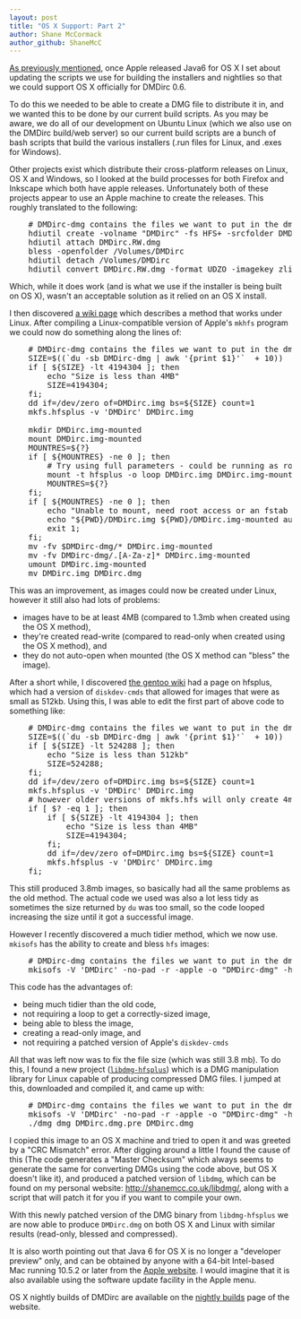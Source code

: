 ```yaml
---
layout: post
title: "OS X Support: Part 2"
author: Shane McCormack
author_github: ShaneMcC
---
```

<a href="{% post_url 2008-03-06-os-x-support %}">As previously mentioned</a>, once Apple released Java6 for OS X I set about updating the scripts we use for building the installers and nightlies so that we could support OS X officially for DMDirc 0.6.

To do this we needed to be able to create a DMG file to distribute it in, and we wanted this to be done by our current build scripts. As you may be aware, we do all of our development on Ubuntu Linux (which we also use on the DMDirc build/web server) so our current build scripts are a bunch of bash scripts that build the various installers (.run files for Linux, and .exes for Windows).

Other projects exist which distribute their cross-platform releases on Linux, OS X and Windows, so I looked at the build processes for both Firefox and Inkscape which both have apple releases. Unfortunately both of these projects appear to use an Apple machine to create the releases. This roughly translated to the following:
<pre>
	# DMDirc-dmg contains the files we want to put in the dmg
	hdiutil create -volname "DMDirc" -fs HFS+ -srcfolder DMDirc-dmg -format UDRW DMDirc.RW.dmg
	hdiutil attach DMDirc.RW.dmg
	bless -openfolder /Volumes/DMDirc
	hdiutil detach /Volumes/DMDirc
	hdiutil convert DMDirc.RW.dmg -format UDZO -imagekey zlib-level=9 -o DMDirc.dmg
</pre>

Which, while it does work (and is what we use if the installer is being built on OS X), wasn't an acceptable solution as it relied on an OS X install.

I then discovered <a href="http://www.shrewdlogic.com/wiki/AppleDMGUnderLinux">a wiki page</a> which describes a method that works under Linux. After compiling a Linux-compatible version of Apple's <code>mkhfs</code> program we could now do something along the lines of:
<pre>
	# DMDirc-dmg contains the files we want to put in the dmg
	SIZE=$((`du -sb DMDirc-dmg | awk '{print $1}'`  + 10))
	if [ ${SIZE} -lt 4194304 ]; then
		echo "Size is less than 4MB"
		SIZE=4194304;
	fi;
	dd if=/dev/zero of=DMDirc.img bs=${SIZE} count=1
	mkfs.hfsplus -v 'DMDirc' DMDirc.img
	
	mkdir DMDirc.img-mounted
	mount DMDirc.img-mounted
	MOUNTRES=${?}
	if [ ${MOUNTRES} -ne 0 ]; then
		# Try using full parameters - could be running as root.
		mount -t hfsplus -o loop DMDirc.img DMDirc.img-mounted
		MOUNTRES=${?}
	fi;
	if [ ${MOUNTRES} -ne 0 ]; then
		echo "Unable to mount, need root access or an fstab entry like:"
		echo "${PWD}/DMDirc.img ${PWD}/DMDirc.img-mounted auto users,noauto,loop 0 0"
		exit 1;
	fi;
	mv -fv $DMDirc-dmg/* DMDirc.img-mounted
	mv -fv DMDirc-dmg/.[A-Za-z]* DMDirc.img-mounted
	umount DMDirc.img-mounted
	mv DMDirc.img DMDirc.dmg
</pre>

This was an improvement, as images could now be created under Linux, however it still also had lots of problems:
<ul>
	<li>images have to be at least 4MB (compared to 1.3mb when created using the OS X method),
	<li>they're created read-write (compared to read-only when created using the OS X method), and
	<li>they do not auto-open when mounted (the OS X method can "bless" the image).
</ul>

After a short while, I discovered <a href="http://gentoo-wiki.com/HOWTO_hfsplus">the gentoo wiki</a> had a page on hfsplus, which had a version of <code>diskdev-cmds</code> that allowed for images that were as small as 512kb. Using this, I was able to edit the first part of above code to something like:
<pre>
	# DMDirc-dmg contains the files we want to put in the dmg
	SIZE=$((`du -sb DMDirc-dmg | awk '{print $1}'`  + 10))
	if [ ${SIZE} -lt 524288 ]; then
		echo "Size is less than 512kb"
		SIZE=524288;
	fi;
	dd if=/dev/zero of=DMDirc.img bs=${SIZE} count=1
	mkfs.hfsplus -v 'DMDirc' DMDirc.img
	# however older versions of mkfs.hfs will only create 4mb+ sized images :/
	if [ $? -eq 1 ]; then
		if [ ${SIZE} -lt 4194304 ]; then
			echo "Size is less than 4MB"
			SIZE=4194304;
		fi;
		dd if=/dev/zero of=DMDirc.img bs=${SIZE} count=1
		mkfs.hfsplus -v 'DMDirc' DMDirc.img
	fi;
</pre>

This still produced 3.8mb images, so basically had all the same problems as the old method. The actual code we used was also a lot less tidy as sometimes the size returned by <code>du</code> was too small, so the code looped increasing the size until it got a successful image.

However I recently discovered a much tidier method, which we now use. <code>mkisofs</code> has the ability to create and bless <code>hfs</code> images:
<pre>
	# DMDirc-dmg contains the files we want to put in the dmg
	mkisofs -V 'DMDirc' -no-pad -r -apple -o "DMDirc-dmg" -hfs-bless "/Volumes/DMDirc" DMDirc.dmg
</pre>

This code has the advantages of:
<ul>
	<li>being much tidier than the old code,
	<li>not requiring a loop to get a correctly-sized image,
	<li>being able to bless the image,
	<li>creating a read-only image, and
	<li>not requiring a patched version of Apple's <code>diskdev-cmds</code>
</ul>

All that was left now was to fix the file size (which was still 3.8 mb). To do this, I found a new project (<a href="http://github.com/planetbeing/libdmg-hfsplus"><code>libdmg-hfsplus</code></a>) which is a DMG manipulation library for Linux capable of producing compressed DMG files. I jumped at this, downloaded and compiled it, and came up with:
<pre>
	# DMDirc-dmg contains the files we want to put in the dmg
	mkisofs -V 'DMDirc' -no-pad -r -apple -o "DMDirc-dmg" -hfs-bless "/Volumes/DMDirc" DMDirc.dmg.pre
	./dmg dmg DMDirc.dmg.pre DMDirc.dmg
</pre>

I copied this image to an OS X machine and tried to open it and was greeted by a "CRC Mismatch" error. After digging around a little I found the cause of this (The code generates a "Master Checksum" which always seems to generate the same for converting DMGs using the code above, but OS X doesn't like it), and produced a patched version of <code>libdmg</code>, which can be found on my personal website: <a href="http://shanemcc.co.uk/libdmg/">http://shanemcc.co.uk/libdmg/</a>, along with a script that will patch it for you if you want to compile your own.

With this newly patched version of the DMG binary from <code>libdmg-hfsplus</code> we are now able to produce <code>DMDirc.dmg</code> on both OS X and Linux with similar results (read-only, blessed and compressed).

It is also worth pointing out that Java 6 for OS X is no longer a "developer preview" only, and can be obtained by anyone with a 64-bit Intel-based Mac running 10.5.2 or later from the <a href="http://www.apple.com/support/downloads/javaformacosx105update1.html">Apple website</a>. I would imagine that it is also available using the software update facility in the Apple menu.

OS X nightly builds of DMDirc are available on the <a href="http://www.dmdirc.com/nightlies">nightly builds</a> page of the website.